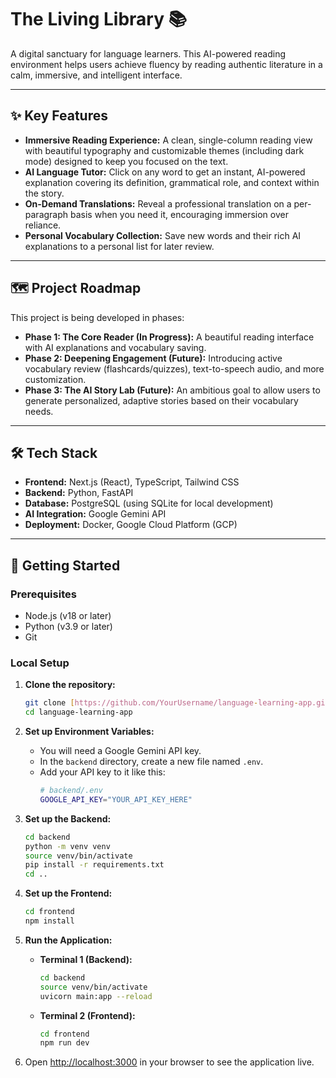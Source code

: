 # The Living Library 📚

A digital sanctuary for language learners. This AI-powered reading environment helps users achieve fluency by reading authentic literature in a calm, immersive, and intelligent interface.

---

## ✨ Key Features

- **Immersive Reading Experience:** A clean, single-column reading view with beautiful typography and customizable themes (including dark mode) designed to keep you focused on the text.
- **AI Language Tutor:** Click on any word to get an instant, AI-powered explanation covering its definition, grammatical role, and context within the story.
- **On-Demand Translations:** Reveal a professional translation on a per-paragraph basis when you need it, encouraging immersion over reliance.
- **Personal Vocabulary Collection:** Save new words and their rich AI explanations to a personal list for later review.

---

## 🗺️ Project Roadmap

This project is being developed in phases:

- **Phase 1: The Core Reader (In Progress):** A beautiful reading interface with AI explanations and vocabulary saving.
- **Phase 2: Deepening Engagement (Future):** Introducing active vocabulary review (flashcards/quizzes), text-to-speech audio, and more customization.
- **Phase 3: The AI Story Lab (Future):** An ambitious goal to allow users to generate personalized, adaptive stories based on their vocabulary needs.

---

## 🛠️ Tech Stack

- **Frontend:** Next.js (React), TypeScript, Tailwind CSS
- **Backend:** Python, FastAPI
- **Database:** PostgreSQL (using SQLite for local development)
- **AI Integration:** Google Gemini API
- **Deployment:** Docker, Google Cloud Platform (GCP)

---

## 🚀 Getting Started

### Prerequisites

- Node.js (v18 or later)
- Python (v3.9 or later)
- Git

### Local Setup

1.  **Clone the repository:**

    ```bash
    git clone [https://github.com/YourUsername/language-learning-app.git](https://github.com/YourUsername/language-learning-app.git)
    cd language-learning-app
    ```

2.  **Set up Environment Variables:**

    - You will need a Google Gemini API key.
    - In the `backend` directory, create a new file named `.env`.
    - Add your API key to it like this:
      ```bash
      # backend/.env
      GOOGLE_API_KEY="YOUR_API_KEY_HERE"
      ```

3.  **Set up the Backend:**

    ```bash
    cd backend
    python -m venv venv
    source venv/bin/activate
    pip install -r requirements.txt
    cd ..
    ```

4.  **Set up the Frontend:**

    ```bash
    cd frontend
    npm install
    ```

5.  **Run the Application:**

    - **Terminal 1 (Backend):**
      ```bash
      cd backend
      source venv/bin/activate
      uvicorn main:app --reload
      ```
    - **Terminal 2 (Frontend):**
      ```bash
      cd frontend
      npm run dev
      ```

6.  Open [http://localhost:3000](http://localhost:3000) in your browser to see the application live.
